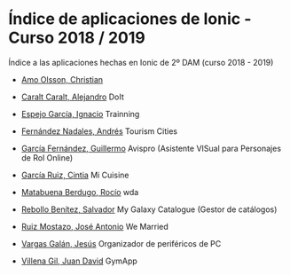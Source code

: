 # Índice de aplicaciones de Ionic - Curso 2018 / 2019

Índice a las aplicaciones hechas en Ionic de 2º DAM (curso 2018 - 2019)

* [Amo Olsson, Christian](https://github.com/christianraulamo/ionic-Receta)

* [Caralt Caralt, Alejandro](https://github.com/AlejandroCaralt/DoIt) DoIt

* [Espejo García, Ignacio](https://github.com/NachoEspejo/Ionic-Trainning) Trainning

* [Fernández Nadales, Andrés](https://github.com/andresfernandeznad/ionic-TourismCities) Tourism Cities

* [García Fernández, Guillermo](https://github.com/GuillermoGarcia/Avispro-ionic) Avispro (Asistente VISual para Personajes de Rol Online)

* [García Ruiz, Cintia](https://github.com/cyntigr/Aplicacion-ionic-mi-cuisine.git) Mi Cuisine

* [Matabuena Berdugo, Rocío](https://github.com/rociomatabuenaberdugo/wda.git) wda

* [Rebollo Benítez, Salvador](https://github.com/SalvaRebollo/app-MyGalaxyCatalogue) My Galaxy Catalogue (Gestor de catálogos)

* [Ruiz Mostazo, José Antonio](https://github.com/joseantonioruizmostazo/app-ionic) We Married

* [Vargas Galán, Jesús](https://github.com/jesusvargasgalan/Ionic-perifericos) Organizador de periféricos de PC

* [Villena Gil, Juan David](https://github.com/juandavidvillena/proyecto-ionic) GymApp


